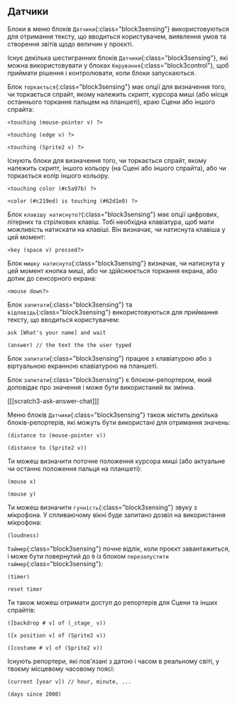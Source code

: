 ## Датчики

Блоки в меню блоків `Датчики`{:class="block3sensing"} використовуються для отримання тексту, що вводиться користувачем, виявлення умов та створення звітів щодо величин у проєкті.

Існує декілька шестигранних блоків `Датчики`{:class="block3sensing"}, які можна використовувати у блоках `Керування`{:class="block3control"}, щоб приймати рішення і контролювати, коли блоки запускаються.

Блок `торкається`{:class="block3sensing"} має опції для визначення того, чи торкається спрайт, якому належить скрипт, курсора миші (або місця останнього торкання пальцем на планшеті), краю Сцени або іншого спрайта:

```blocks3
<touching (mouse-pointer v) ?>

<touching (edge v) ?>

<touching (Sprite2 v) ?>
```

Існують блоки для визначення того, чи торкається спрайт, якому належить скрипт, іншого кольору (на Сцені або іншого спрайта), або чи торкається колір іншого кольору.

```blocks3
<touching color (#c5a97b) ?>

<color (#c219ed) is touching (#62d1e0) ?>
```

Блок `клавішу натиснуто?`{:class="block3sensing"} має опції цифрових, літерних та стрілкових клавіш. Тобі необхідна клавіатура, щоб мати можливість натискати на клавіші. Він визначає, чи натиснута клавіша у цей момент:

```blocks3
<key (space v) pressed?>
```

Блок `мишку натиснуто`{:class="block3sensing"} визначає, чи натиснута у цей момент кнопка миші, або чи здійснюється торкання екрана, або дотик до сенсорного екрана:

```blocks3
<mouse down?>
```

Блок `запитати`{:class="block3sensing"} та `відповідь`{:class="block3sensing"} використовуються для приймання тексту, що вводиться користувачем:

```blocks3
ask [What's your name] and wait

(answer) // the text the the user typed 
```

Блок `запитати`{:class="block3sensing"} працює з клавіатурою або з віртуальною екранною клавіатурою на планшеті.

Блок `запитати`{:class="block3sensing"} є блоком-репортером, який доповідає про значення і може бути використаний як змінна.

[[[scratch3-ask-answer-chat]]]

Меню блоків `Датчики`{:class="block3sensing"} також містить декілька блоків-репортерів, які можуть бути використані для отримання значень:

```blocks3
(distance to (mouse-pointer v))

(distance to (Sprite2 v))
```

Ти можеш визначити поточне положення курсора миші (або актуальне чи останнє положення пальця на планшеті):

```blocks3
(mouse x)

(mouse y)
```

Ти можеш визначити `гучність`{:class="block3sensing"} звуку з мікрофона. У спливаючому вікні буде запитано дозвіл на використання мікрофона:

```blocks3
(loudness)
```

`Таймер`{:class="block3sensing"} почне відлік, коли проєкт завантажиться, і може бути повернутий до `0` із блоком `перезапустити таймер`{:class="block3sensing"}:

```blocks3
(timer)

reset timer
```

Ти також можеш отримати доступ до репортерів для Сцени та інших спрайтів:

```blocks3
([backdrop # v] of (_stage_ v))

([x position v] of (Sprite2 v))

([costume # v] of (Sprite2 v))
```

Існують репортери, які пов'язані з датою і часом в реальному світі, у твоєму місцевому часовому поясі:

```blocks3
(current [year v]) // hour, minute, ...

(days since 2000)
```

